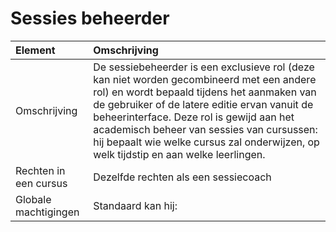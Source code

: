 # Sessies beheerder

| Element | Omschrijving |
| :--- | :--- |
| Omschrijving | De sessiebeheerder is een exclusieve rol \(deze kan niet worden gecombineerd met een andere rol\) en wordt bepaald tijdens het aanmaken van de gebruiker of de latere editie ervan vanuit de beheerinterface. Deze rol is gewijd aan het academisch beheer van sessies van cursussen: hij bepaalt wie welke cursus zal onderwijzen, op welk tijdstip en aan welke leerlingen. |
| Rechten in een cursus | Dezelfde rechten als een sessiecoach |
| Globale machtigingen | Standaard kan hij: |

